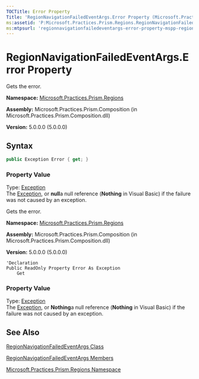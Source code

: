 ```yaml
---
TOCTitle: Error Property
Title: 'RegionNavigationFailedEventArgs.Error Property (Microsoft.Practices.Prism.Regions)'
ms:assetid: 'P:Microsoft.Practices.Prism.Regions.RegionNavigationFailedEventArgs.Error'
ms:mtpsurl: 'regionnavigationfailedeventargs-error-property-mspp-regions.md'
---
```



# RegionNavigationFailedEventArgs.Error Property

Gets the error.

**Namespace:** [Microsoft.Practices.Prism.Regions](/patterns-practices/reference/mspp-regions-namespace)

**Assembly:** Microsoft.Practices.Prism.Composition (in Microsoft.Practices.Prism.Composition.dll)

**Version:** 5.0.0.0 (5.0.0.0)

## Syntax
```C#
public Exception Error { get; }
```

### Property Value

Type: [Exception](/patterns-practices/reference/ieventsubscription-interface-mspp-pubsubevents)  
The [Exception](/patterns-practices/reference/ieventsubscription-interface-mspp-pubsubevents), or **null**a null reference (**Nothing** in Visual Basic) if the failure was not caused by an exception.

Gets the error.

**Namespace:** [Microsoft.Practices.Prism.Regions](/patterns-practices/reference/mspp-regions-namespace)

**Assembly:** Microsoft.Practices.Prism.Composition (in Microsoft.Practices.Prism.Composition.dll)

**Version:** 5.0.0.0 (5.0.0.0)

```VB
'Declaration
Public ReadOnly Property Error As Exception
	Get
```
### Property Value

Type: [Exception](/patterns-practices/reference/ieventsubscription-interface-mspp-pubsubevents)  
The [Exception](/patterns-practices/reference/ieventsubscription-interface-mspp-pubsubevents), or **Nothing**a null reference (**Nothing** in Visual Basic) if the failure was not caused by an exception.

## See Also

[RegionNavigationFailedEventArgs Class](/patterns-practices/reference/regionnavigationfailedeventargs-class-mspp-regions)

[RegionNavigationFailedEventArgs Members](/patterns-practices/reference/regionnavigationfailedeventargs-members-mspp-regions)

[Microsoft.Practices.Prism.Regions Namespace](/patterns-practices/reference/mspp-regions-namespace)

